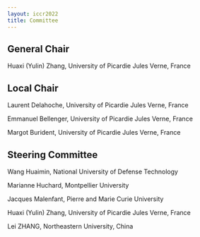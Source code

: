 ```yaml
---
layout: iccr2022
title: Committee
---
```


>

## General Chair

Huaxi (Yulin) Zhang, University of Picardie Jules Verne, France

## Local Chair

Laurent Delahoche, University of Picardie Jules Verne, France

Emmanuel Bellenger, University of Picardie Jules Verne, France

Margot Burident, University of Picardie Jules Verne, France

## Steering Committee

Wang Huaimin, National University of Defense Technology

Marianne Huchard, Montpellier University

Jacques Malenfant, Pierre and Marie Curie University

Huaxi (Yulin) Zhang, University of Picardie Jules Verne, France

Lei ZHANG, Northeastern University, China
